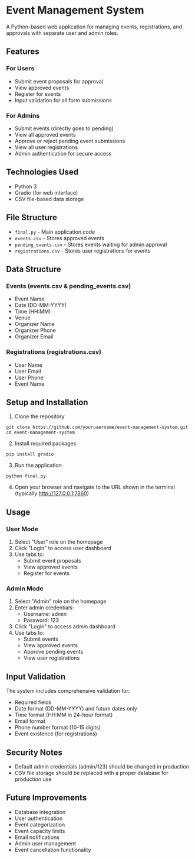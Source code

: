 # Event Management System

A Python-based web application for managing events, registrations, and approvals with separate user and admin roles.

## Features

### For Users
- Submit event proposals for approval
- View approved events
- Register for events
- Input validation for all form submissions

### For Admins
- Submit events (directly goes to pending)
- View all approved events
- Approve or reject pending event submissions
- View all user registrations
- Admin authentication for secure access

## Technologies Used
- Python 3
- Gradio (for web interface)
- CSV file-based data storage

## File Structure
- `final.py` - Main application code
- `events.csv` - Stores approved events
- `pending_events.csv` - Stores events waiting for admin approval
- `registrations.csv` - Stores user registrations for events

## Data Structure

### Events (events.csv & pending_events.csv)
- Event Name
- Date (DD-MM-YYYY)
- Time (HH:MM)
- Venue
- Organizer Name
- Organizer Phone
- Organizer Email

### Registrations (registrations.csv)
- User Name
- User Email
- User Phone
- Event Name

## Setup and Installation

1. Clone the repository
```
git clone https://github.com/yourusername/event-management-system.git
cd event-management-system
```

2. Install required packages
```
pip install gradio
```

3. Run the application
```
python final.py
```

4. Open your browser and navigate to the URL shown in the terminal (typically http://127.0.0.1:7860)

## Usage

### User Mode
1. Select "User" role on the homepage
2. Click "Login" to access user dashboard
3. Use tabs to:
   - Submit event proposals
   - View approved events
   - Register for events

### Admin Mode
1. Select "Admin" role on the homepage
2. Enter admin credentials:
   - Username: admin
   - Password: 123
3. Click "Login" to access admin dashboard
4. Use tabs to:
   - Submit events
   - View approved events
   - Approve pending events
   - View user registrations

## Input Validation
The system includes comprehensive validation for:
- Required fields
- Date format (DD-MM-YYYY) and future dates only
- Time format (HH:MM in 24-hour format)
- Email format
- Phone number format (10-15 digits)
- Event existence (for registrations)

## Security Notes
- Default admin credentials (admin/123) should be changed in production
- CSV file storage should be replaced with a proper database for production use

## Future Improvements
- Database integration
- User authentication
- Event categorization
- Event capacity limits
- Email notifications
- Admin user management
- Event cancellation functionality
